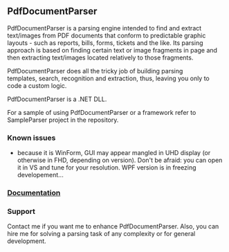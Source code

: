 ## PdfDocumentParser

PdfDocumentParser is a parsing engine intended to find and extract text/images from PDF documents that conform to predictable graphic layouts - such as  reports, bills, forms, tickets and the like. Its parsing approach is based on finding certain text or image fragments in page and then extracting text/images located relatively to those fragments.

PdfDocumentParser does all the tricky job of building parsing templates, search, recognition and extraction, thus, leaving you only to code a custom logic.

PdfDocumentParser is a .NET DLL.

For a sample of using PdfDocumentParser or a framework refer to SampleParser project in the repository.

### Known issues
- because it is WinForm, GUI may appear mangled in UHD display (or otherwise in FHD, depending on version). Don't be afraid: you can open it in VS and tune for your resolution. WPF version is in freezing developement...

### [Documentation](https://sergeystoyan.github.io/PdfDocumentParser/#1)

### Support
Contact me if you want me to enhance PdfDocumentParser. Also, you can hire me for solving a parsing task of any complexity or for general development.

